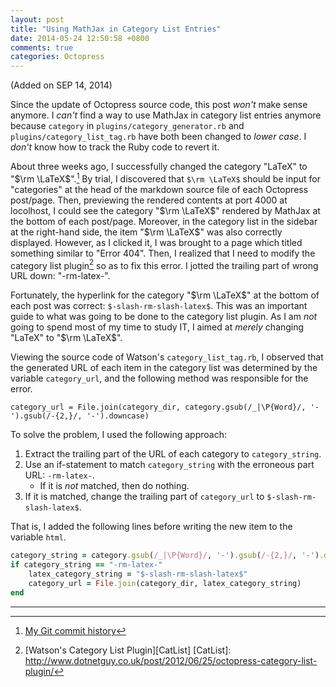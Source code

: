 ```yaml
---
layout: post
title: "Using MathJax in Category List Entries"
date: 2014-05-24 12:50:58 +0800
comments: true
categories: Octopress
---
```


(Added on SEP 14, 2014)

Since the update of Octopress source code, this post *won't* make
sense anymore.  I *can't* find a way to use MathJax in category list
entries anymore because `category` in `plugins/category_generator.rb`
and `plugins/category_list_tag.rb` have both been changed to *lower
case*.  I *don't* know how to track the Ruby code to revert it.

<!-- more -->

About three weeks ago, I successfully changed the category "LaTeX" to
"$\rm \LaTeX$".[^1]  By trial, I discovered that `$\rm \LaTeX$` should
be input for "categories" at the head of the markdown source file of
each Octopress post/page.  Then, previewing the rendered contents at
port 4000 at locolhost, I could see the category "$\rm \LaTeX$"
rendered by MathJax at the bottom of each post/page.  Moreover, in the
category list in the sidebar at the right-hand side, the item "$\rm
\LaTeX$" was also correctly displayed.  However, as I clicked it, I
was brought to a page which titled something similar to "Error 404".
Then, I realized that I need to modify the category list plugin[^2] so
as to fix this error.  I jotted the trailing part of wrong URL down:
"-rm-latex-".

<!-- more -->

Fortunately, the hyperlink for the category "$\rm \LaTeX$" at the
bottom of each post was correct: `$-slash-rm-slash-latex$`.  This was
an important guide to what was going to be done to the category list
plugin.  As I am *not* going to spend most of my time to study IT, I
aimed at *merely* changing "LaTeX" to "$\rm \LaTeX$".

Viewing the source code of Watson's `category_list_tag.rb`, I observed
that the generated URL of each item in the category list was
determined by the variable `category_url`, and the following method
was responsible for the error.

    category_url = File.join(category_dir, category.gsub(/_|\P{Word}/, '-').gsub(/-{2,}/, '-').downcase)

To solve the problem, I used the following approach:

1. Extract the trailing part of the URL of each category to
`category_string`.
2. Use an if-statement to match `category_string` with the erroneous
part URL: `-rm-latex-`.
    - If it is *not* matched, then do nothing.
3. If it is matched, change the trailing part of `category_url` to
`$-slash-rm-slash-latex$`.

That is, I added the following lines before writing the new item to
the variable `html`.

```ruby Display MathJax rendered $\rm \LaTeX$ code in category lists item goo.gl/CWGBfD View Raw
category_string = category.gsub(/_|\P{Word}/, '-').gsub(/-{2,}/, '-').downcase
if category_string == "-rm-latex-"
    latex_category_string = "$-slash-rm-slash-latex$"
    category_url = File.join(category_dir, latex_category_string)
end
```

---
[^1]:
    [My Git commit history][commit_hist]

[^2]: [Watson's Category List Plugin][CatList]
[CatList]: http://www.dotnetguy.co.uk/post/2012/06/25/octopress-category-list-plugin/

[commit_hist]: https://github.com/VincentTam/vincenttam.github.io/commit/7dcf6b7#diff-1
